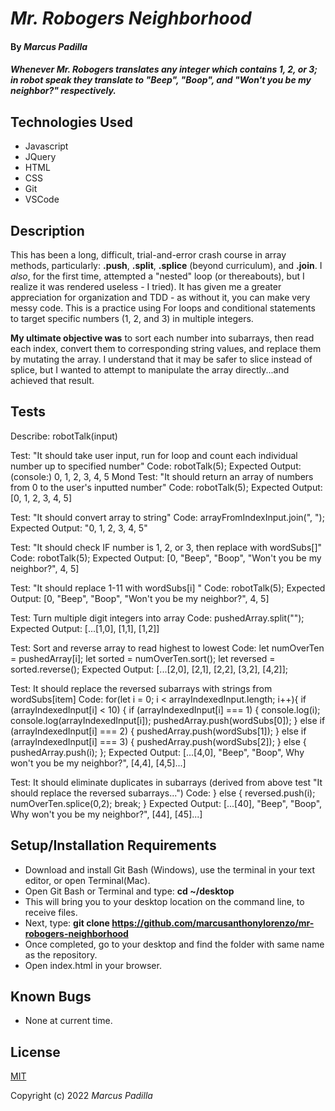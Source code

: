 # _Mr. Robogers Neighborhood_

#### By _**Marcus Padilla**_

#### _Whenever Mr. Robogers translates any integer which contains 1, 2, or 3; in robot speak they translate to "Beep", "Boop", and "Won't you be my neighbor?" respectively._

## Technologies Used

* Javascript
* JQuery
* HTML
* CSS
* Git
* VSCode

## Description

This has been a long, difficult, trial-and-error crash course in array methods, particularly: **.push**, **.split**, **.splice** (beyond curriculum), and **.join**.  I _also_, for the first time, attempted a "nested" loop (or thereabouts), but I realize it was rendered useless - I tried). It has given me a greater appreciation for organization and TDD - as without it, you can make very messy code. This is a practice using For loops and conditional statements to target specific numbers (1, 2, and 3) in multiple integers.

**My ultimate objective was** to sort each number into subarrays, then read each index, convert them to corresponding string values, and replace them by mutating the array. I understand that it may be safer to slice instead of splice, but I wanted to attempt to manipulate the array directly...and achieved that result.

## Tests

Describe: robotTalk(input)

Test: "It should take user input, run for loop and count each individual number up to specified number"
Code: robotTalk(5);
Expected Output: (console:) 0, 1, 2, 3, 4, 5 
Mond
Test: "It should return an array of numbers from 0 to the user's inputted number"
Code: robotTalk(5);
Expected Output: [0, 1, 2, 3, 4, 5]

Test: "It should convert array to string"
Code: arrayFromIndexInput.join(", ");
Expected Output: "0, 1, 2, 3, 4, 5"

Test: "It should check IF number is 1, 2, or 3, then replace with wordSubs[]"
Code: robotTalk(5);
Expected Output: [0, "Beep", "Boop", "Won't you be my neighbor?", 4, 5]

Test: "It should replace 1-11 with wordSubs[i] "
Code: robotTalk(5);
Expected Output: [0, "Beep", "Boop", "Won't you be my neighbor?", 4, 5]

Test: Turn multiple digit integers into array
Code: pushedArray.split("");
Expected Output: [...[1,0], [1,1], [1,2]]

Test: Sort and reverse array to read highest to lowest
Code:     let numOverTen = pushedArray[i];
          let sorted = numOverTen.sort();
          let reversed = sorted.reverse();
Expected Output: [...[2,0], [2,1], [2,2], [3,2], [4,2]];

Test: It should replace the reversed subarrays with strings from wordSubs[item]
Code:     for(let i = 0; i < arrayIndexedInput.length; i++){
      if (arrayIndexedInput[i] < 10) {
        if (arrayIndexedInput[i] === 1) {
          console.log(i);
          console.log(arrayIndexedInput[i]);
          pushedArray.push(wordSubs[0]);
        } else if (arrayIndexedInput[i] === 2) {
          pushedArray.push(wordSubs[1]);
        } else if (arrayIndexedInput[i] === 3) {
          pushedArray.push(wordSubs[2]);
        } else {
          pushedArray.push(i);
        };
Expected Output: [...[4,0], "Beep", "Boop", Why won't you be my neighbor?", [4,4], [4,5]...]

Test: It should eliminate duplicates in subarrays (derived from above test "It should replace the reversed subarrays...")
Code:           } else {
            reversed.push(i);
            numOverTen.splice(0,2);
            break;
          }
Expected Output: [...[40], "Beep", "Boop", Why won't you be my neighbor?", [44], [45]...]


## Setup/Installation Requirements

* Download and install Git Bash (Windows), use the terminal in your text editor, or open Terminal(Mac).
* Open Git Bash or Terminal and type:
 **cd ~/desktop**
* This will bring you to your desktop location on the command line, to receive files.
* Next, type: **git clone https://github.com/marcusanthonylorenzo/mr-robogers-neighborhood**
* Once completed, go to your desktop and find the folder with same name as the repository.
* Open index.html in your browser.


## Known Bugs

* None at current time.

## License

[MIT](https://github.com/marcusanthonylorenzo/mr-robogers-neighborhood/blob/add-license-1/LICENSE)

Copyright (c) 2022 _Marcus Padilla_
